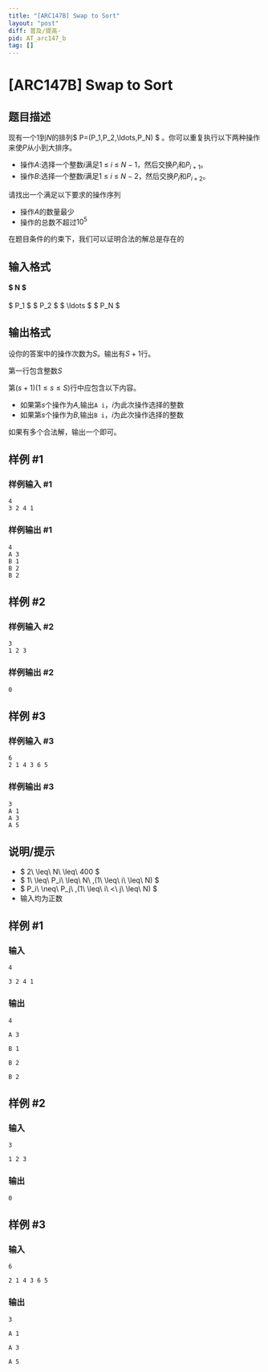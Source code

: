 ```yaml
---
title: "[ARC147B] Swap to Sort"
layout: "post"
diff: 普及/提高-
pid: AT_arc147_b
tag: []
---
```


# [ARC147B] Swap to Sort

## 题目描述

现有一个$1$到$N$的排列$ P=(P_1,P_2,\ldots,P_N) $ 。你可以重复执行以下两种操作来使$P$从小到大排序。

- 操作$A:$选择一个整数$i$满足$1\ \leq\ i\ \leq\ N-1$，然后交换$P_i$和$P_{i+1}$。
- 操作$B:$选择一个整数$i$满足$1\ \leq\ i\ \leq\ N-2$，然后交换$P_i$和$P_{i+2}$。

请找出一个满足以下要求的操作序列
* 操作$A$的数量最少
* 操作的总数不超过$10^5$

在题目条件的约束下，我们可以证明合法的解总是存在的

## 输入格式

#### $ N $     
$ P_1 $ $ P_2 $ $ \ldots $ $ P_N $

## 输出格式

设你的答案中的操作次数为$S$。输出有$S+1$行。

第一行包含整数$S$

第$(s+1)(1≤s≤S)$行中应包含以下内容。

- 如果第$s$个操作为$A$,输出`A i`，$i$为此次操作选择的整数
- 如果第$s$个操作为$B$,输出`B i`，$i$为此次操作选择的整数

如果有多个合法解，输出一个即可。

## 样例 #1

### 样例输入 #1

```
4
3 2 4 1
```

### 样例输出 #1

```
4
A 3
B 1
B 2
B 2
```

## 样例 #2

### 样例输入 #2

```
3
1 2 3
```

### 样例输出 #2

```
0
```

## 样例 #3

### 样例输入 #3

```
6
2 1 4 3 6 5
```

### 样例输出 #3

```
3
A 1
A 3
A 5
```

## 说明/提示

- $ 2\ \leq\ N\ \leq\ 400 $
- $ 1\ \leq\ P_i\ \leq\ N\ \,(1\ \leq\ i\ \leq\ N) $
- $ P_i\ \neq\ P_j\ \,(1\ \leq\ i\ <\ j\ \leq\ N) $
- 输入均为正数

## 样例 #1

### 输入

```
4
3 2 4 1
```

### 输出

```
4
A 3
B 1
B 2
B 2
```

## 样例 #2

### 输入

```
3
1 2 3
```

### 输出

```
0
```

## 样例 #3

### 输入

```
6
2 1 4 3 6 5
```

### 输出

```
3
A 1
A 3
A 5
```

